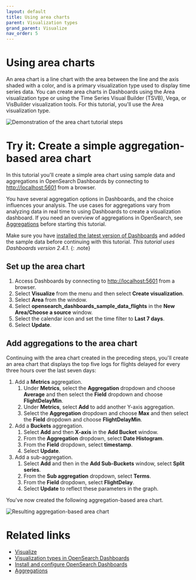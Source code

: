 ```yaml
---
layout: default
title: Using area charts
parent: Visualization types
grand_parent: Visualize
nav_order: 5
---
```


# Using area charts

An area chart is a line chart with the area between the line and the axis shaded with a color, and is a primary visualization type used to display time series data. You can create area charts in Dashboards using the Area visualization type or using the Time Series Visual Builder (TSVB), Vega, or VisBuilder visualization tools. For this tutorial, you'll use the Area visualization type.

![Demonstration of the area chart tutorial steps]({{site.url}}{{site.baseurl}}/images/dashboards/area-tutorial.gif)

# Try it: Create a simple aggregation-based area chart

In this tutorial you'll create a simple area chart using sample data and aggregations in OpenSearch Dashboards by connecting to [http://localhost:5601](http://localhost:5601) from a browser.

You have several aggregation options in Dashboards, and the choice influences your analysis. The use cases for aggregations vary from analyzing data in real time to using Dashboards to create a visualization dashboard. If you need an overview of aggregations in OpenSearch, see [Aggregations]({{site.url}}{{site.baseurl}}/opensearch/aggregations/) before starting this tutorial.

Make sure you have [installed the latest version of Dashboards](https://opensearch.org/docs/latest/install-and-configure/install-dashboards/index/) and added the sample data before continuing with this tutorial. _This tutorial uses Dashboards version 2.4.1_.
{: .note}

## Set up the area chart

1. Access Dashboards by connecting to [http://localhost:5601](http://localhost:5601) from a browser.
1. Select **Visualize** from the menu and then select **Create visualization**.
1. Select **Area** from the window.
1. Select **opensearch_dashboards_sample_data_flights** in the **New Area/Choose a source** window.
1. Select the calendar icon and set the time filter to **Last 7 days**.
1. Select **Update**.

## Add aggregations to the area chart

Continuing with the area chart created in the preceding steps, you'll create an area chart that displays the top five logs for flights delayed for every three hours over the last seven days:

1. Add a **Metrics** aggregation.
   1. Under **Metrics**, select the **Aggregation** dropdown and choose **Average** and then select the **Field** dropdown and choose **FlightDelayMin**.
   1. Under **Metrics**, select **Add** to add another Y-axis aggregation. 
   1. Select the **Aggregation** dropdown and choose **Max** and then select the **Field** dropdown and choose **FlightDelayMin**.
1. Add a **Buckets** aggregation.
   1. Select **Add** and then **X-axis** in the **Add Bucket** window.
   1. From the **Aggregation** dropdown, select **Date Histogram**. 
   1. From the **Field** dropdown, select **timestamp**. 
   1. Select **Update**. 
1. Add a sub-aggregation.
   1. Select **Add** and then in the **Add Sub-Buckets** window, select **Split series**.
   1. From the **Sub aggregation** dropdown, select **Terms**.
   1. From the **Field** dropdown, select **FlightDelay**.
   1. Select **Update** to reflect these parameters in the graph.  

You've now created the following aggregation-based area chart.

![Resulting aggregation-based area chart]({{site.url}}{{site.baseurl}}/images/dashboards/area-aggregation-tutorial.png)

# Related links

- [Visualize]({{site.url}}{{site.baseurl}}/dashboards/visualize/viz-index/)
- [Visualization types in OpenSearch Dashboards]({{site.url}}{{site.baseurl}}/dashboards/visualize/viz-types/)
- [Install and configure OpenSearch Dashboards]({{site.url}}{{site.baseurl}}/install-and-configure/install-dashboards/index/)
- [Aggregations]({{site.url}}{{site.baseurl}}/opensearch/aggregations/)